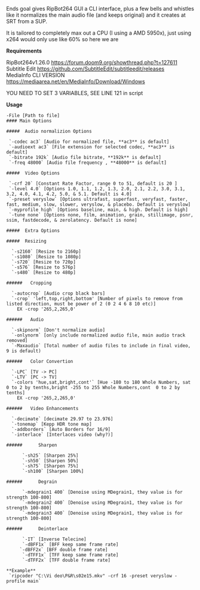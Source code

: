 Ends goal gives RipBot264 GUI a CLI interface, plus a few bells and whistles like it normalizes the main audio file (and keeps original) and it creates at SRT from a SUP.

 It is tailored to completely max out a CPU (I using a AMD 5950x), just using x264 would only use like 60% so here we are

 **Requirements** 

 RipBot264v1.26.0 https://forum.doom9.org/showthread.php?t=127611  
 Subtitle Edit https://github.com/SubtitleEdit/subtitleedit/releases  
 MediaInfo CLI VERSION https://mediaarea.net/en/MediaInfo/Download/Windows  

 YOU NEED TO SET 3 VARIABLES, SEE LINE 121 in script

 **Usage**
 ```
 -File [Path to file] 
 #### Main Options  

#####  Audio normalizion Options  

  `-codec ac3` [Audio for normalized file, **ac3** is default]  
  `-audioext ac3` [File extension for selected codec, **ac3** is default]  
  `-bitrate 192k` [Audio file bitrate, **192k** is default]  
  `-freq 48000` [Audio file frequency , **48000** is default]  

#####  Video Options  

  `-crf 20` [Constant Rate Factor, range 0 to 51, default is 20 ]  
  `-level 4.0` [Options 1.0, 1.1, 1.2, 1.3, 2.0, 2.1, 2.2, 3.0, 3.1, 3.2, 4.0, 4.1, 4.2, 5.0, & 5.1. Default is 4.0]  
  `-preset veryslow` [Options ultrafast, superfast, veryfast, faster, fast, medium, slow, slower, veryslow, & placebo. Default is veryslow]  
  `-myprofile high` [Options baseline, main, & high. Default is high]  
  `-tune none` [Options none, film, animation, grain, stillimage, psnr, ssim, fastdecode, & zerolatency. Default is none]  

#####  Extra Options  

#####  Resizing  

   `-s2160` [Resize to 2160p]  
   `-s1080` [Resize to 1080p]   
   `-s720` [Resize to 720p]  
   `-s576` [Resize to 576p]  
   `-s480` [Resize to 480p]   

######   Cropping  

   `-autocrop` [Audio crop black bars]  
   `-crop` 'left,top,right,bottom' [Number of pixels to remove from listed direction, must be power of 2 (0 2 4 6 8 10 etc)]  
     EX -crop '265,2,265,0'  

######   Audio  

   `-skipnorm` [Don't normalize audio]  
   `-onlynorm` [only include normalized audio file, main audio track removed]  
   `-Maxaudio` [Total number of audio files to include in final video, 9 is default)  

######   Color Convertion   

   `-LPC` [TV -> PC]  
   `-LTV` [PC -> TV]  
   `-colors 'hue,sat,bright,cont'` [Hue -180 to 180 Whole Numbers, sat 0 to 2 by tenths,bright -255 to 255 Whole Numbers,cont  0 to 2 by tenths]  
     EX -crop '265,2,265,0'  

######   Video Enhancements  

   `-decimate` [decimate 29.97 to 23.976]  
   `-tonemap` [Kepp HDR tone map]  
   `-addborders` [Auto Borders for 16/9]  
   `-interlace` [Interlaces video (why?)]  

######      Sharpen  

​      `-sh25` [Sharpen 25%]  
​      `-sh50` [Sharpen 50%]  
​      `-sh75` [Sharpen 75%]  
​      `-sh100` [Sharpen 100%]  

######      Degrain  

​      `-mdegrain1 400` [Denoise using MDegrain1, they value is for strength 100-800]  
​      `-mdegrain2 400` [Denoise using MDegrain1, they value is for strength 100-800]  
​      `-mdegrain3 400` [Denoise using MDegrain1, they value is for strength 100-800]  

######      Deinterlace  

​      `-IT` [Inverse Telecine]  
​      `-dBFF1x` [BFF keep same frame rate]  
​	  `-dBFF2x` [BFF double frame rate]  
​      `-dTFF1x` [TFF keep same frame rate]  
​      `-dTFF2x` [TFF double frame rate]  

 **Example**  
  `ripcoder "C:\Vi deo\P&R\s02e15.mkv" -crf 16 -preset veryslow -profile main`
